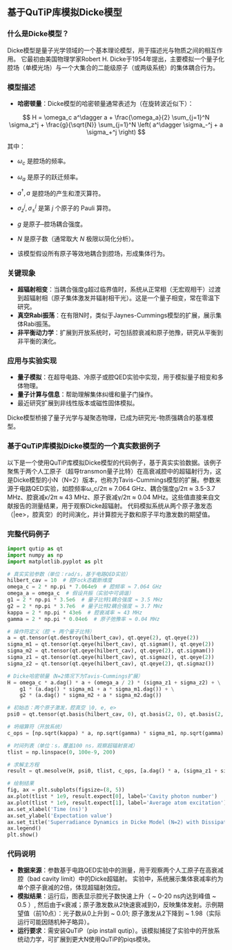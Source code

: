 ## 基于QuTiP库模拟Dicke模型
### 什么是Dicke模型？
Dicke模型是量子光学领域的一个基本理论模型，用于描述光与物质之间的相互作用。 它最初由美国物理学家Robert H. Dicke于1954年提出，主要模拟一个量子化腔场（单模光场）与一个大集合的二能级原子（或两级系统）的集体耦合行为。

### 模型描述

* **哈密顿量**：Dicke模型的哈密顿量通常表述为（在旋转波近似下）：

$$
H = \omega_c a^\dagger a + \frac{\omega_a}{2} \sum_{j=1}^N \sigma_z^j + \frac{g}{\sqrt{N}} \sum_{j=1}^N \left( a^\dagger \sigma_-^j + a \sigma_+^j \right)
$$

其中：

* $\omega_c$ 是腔场的频率。

* $\omega_a$ 是原子的跃迁频率。

* $a^\dagger, a$ 是腔场的产生和湮灭算符。

* $\sigma_z^j, \sigma_\pm^j$ 是第 $j$ 个原子的 Pauli 算符。

* $g$ 是原子–腔场耦合强度。

* $N$ 是原子数（通常取大 $N$ 极限以简化分析）。

* 该模型假设所有原子等效地耦合到腔场，形成集体行为。



### 关键现象
- **超辐射相变**：当耦合强度g超过临界值时，系统从正常相（无宏观相干）过渡到超辐射相（原子集体激发并辐射相干光）。这是一个量子相变，常在零温下研究。
- **真空Rabi振荡**：在有限N时，类似于Jaynes-Cummings模型的扩展，展示集体Rabi振荡。
- **非平衡动力学**：扩展到开放系统时，可包括腔衰减和原子弛豫，研究从平衡到非平衡的演化。

### 应用与实验实现
- **量子模拟**：在超导电路、冷原子或腔QED实验中实现，用于模拟量子相变和多体物理。
- **量子计算与信息**：帮助理解集体纠缠和量子门操作。
- 最近研究扩展到非线性版本或磁性固体模拟。

Dicke模型桥接了量子光学与凝聚态物理，已成为研究光-物质强耦合的基准模型。

### 基于QuTiP库模拟Dicke模型的一个真实数据例子
以下是一个使用QuTiP库模拟Dicke模型的代码例子，基于真实实验数据。该例子聚焦于两个人工原子（超导transmon量子比特）在高衰减腔中的超辐射行为，这是Dicke模型的小N（N=2）版本，也称为Tavis-Cummings模型的扩展。参数来源于电路QED实验，如腔频率ω_c/2π ≈ 7.064 GHz、耦合强度g/2π ≈ 3.5-3.7 MHz、腔衰减κ/2π ≈ 43 MHz、原子衰减γ/2π ≈ 0.04 MHz。这些值直接来自文献报告的测量结果，用于观察Dicke超辐射。 代码模拟系统从两个原子激发态（|ee>，腔真空）的时间演化，并计算腔光子数和原子平均激发数的期望值。

### 完整代码例子
```python
import qutip as qt
import numpy as np
import matplotlib.pyplot as plt

# 真实实验参数（单位：rad/s，基于电路QED实验）
hilbert_cav = 10  # 腔Fock态截断维度
omega_c = 2 * np.pi * 7.064e9  # 腔频率 ≈ 7.064 GHz
omega_a = omega_c  # 假设共振（实验中可调谐）
g1 = 2 * np.pi * 3.5e6  # 量子比特1耦合强度 ≈ 3.5 MHz
g2 = 2 * np.pi * 3.7e6  # 量子比特2耦合强度 ≈ 3.7 MHz
kappa = 2 * np.pi * 43e6  # 腔衰减率 ≈ 43 MHz
gamma = 2 * np.pi * 0.04e6  # 原子弛豫率 ≈ 0.04 MHz

# 操作符定义（腔 + 两个量子比特）
a = qt.tensor(qt.destroy(hilbert_cav), qt.qeye(2), qt.qeye(2))
sigma_m1 = qt.tensor(qt.qeye(hilbert_cav), qt.sigmam(), qt.qeye(2))
sigma_m2 = qt.tensor(qt.qeye(hilbert_cav), qt.qeye(2), qt.sigmam())
sigma_z1 = qt.tensor(qt.qeye(hilbert_cav), qt.sigmaz(), qt.qeye(2))
sigma_z2 = qt.tensor(qt.qeye(hilbert_cav), qt.qeye(2), qt.sigmaz())

# Dicke哈密顿量（N=2情况下为Tavis-Cummings扩展）
H = omega_c * a.dag() * a + (omega_a / 2) * (sigma_z1 + sigma_z2) + \
    g1 * (a.dag() * sigma_m1 + a * sigma_m1.dag()) + \
    g2 * (a.dag() * sigma_m2 + a * sigma_m2.dag())

# 初始态：两个原子激发，腔真空 |0, e, e>
psi0 = qt.tensor(qt.basis(hilbert_cav, 0), qt.basis(2, 0), qt.basis(2, 0))

# 坍缩算符（开放系统）
c_ops = [np.sqrt(kappa) * a, np.sqrt(gamma) * sigma_m1, np.sqrt(gamma) * sigma_m2]

# 时间列表（单位：s，覆盖100 ns，观察超辐射衰减）
tlist = np.linspace(0, 100e-9, 200)

# 求解主方程
result = qt.mesolve(H, psi0, tlist, c_ops, [a.dag() * a, (sigma_z1 + sigma_z2)/2 + 1])  # 期望值：腔光子数，原子平均激发数

# 绘制结果
fig, ax = plt.subplots(figsize=(8, 5))
ax.plot(tlist * 1e9, result.expect[0], label='Cavity photon number')
ax.plot(tlist * 1e9, result.expect[1], label='Average atom excitation')
ax.set_xlabel('Time (ns)')
ax.set_ylabel('Expectation value')
ax.set_title('Superradiance Dynamics in Dicke Model (N=2) with Dissipation')
ax.legend()
plt.show()
```

### 代码说明
- **数据来源**：参数基于电路QED实验中的测量，用于观察两个人工原子在高衰减腔（bad cavity limit）中的Dicke超辐射。 实验中，系统展示集体衰减率约为单个原子衰减的2倍，体现超辐射效应。
- **模拟结果**：运行后，图表显示腔光子数快速上升（ ~ 0-20 ns内达到峰值 ~ 0.5 ）, 然后由于κ衰减；原子激发数从2快速衰减到0，反映集体发射。示例期望值（前10点）：光子数从0上升到 ~ 0.01; 原子激发从2下降到 ~  1.98（实际运行可能因随机种子略异）。
- **运行要求**：需安装QuTiP（pip install qutip）。该模拟捕捉了实验中的开放系统动力学，可扩展到更大N使用QuTiP的piqs模块。
